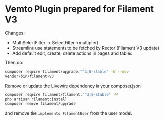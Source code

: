 # Vemto Plugin prepared for Filament V3

Changes:

- MultiSelectFilter -> SelectFilter->multiple()
- Streamline use statements to be fetched by Rector (Filament V3 update)
- Add default edit, create, delete actions in pages and tables

Then do:

```bash
composer require filament/upgrade:"^3.0-stable" -W --dev
vendor/bin/filament-v3
```

Remove or update the Livewire dependency in your composer.json

```bash
composer require filament/filament:"^3.0-stable" -W
php artisan filament:install
composer remove filament/upgrade
```

and remove the `implements FilamentUser` from the user model.
